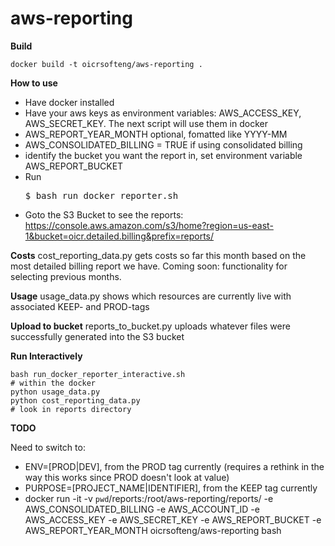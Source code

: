 # aws-reporting

**Build**

    docker build -t oicrsofteng/aws-reporting .

**How to use**
* Have docker installed
* Have your aws keys as environment variables: AWS_ACCESS_KEY, AWS_SECRET_KEY. The next script will use them in docker
* AWS_REPORT_YEAR_MONTH optional, fomatted like YYYY-MM
* AWS_CONSOLIDATED_BILLING = TRUE if using consolidated billing
* identify the bucket you want the report in, set environment variable AWS_REPORT_BUCKET
* Run <pre>$ bash run_docker_reporter.sh</pre>
* Goto the S3 Bucket to see the reports: https://console.aws.amazon.com/s3/home?region=us-east-1&bucket=oicr.detailed.billing&prefix=reports/

**Costs**
cost_reporting_data.py gets costs so far this month based on the most detailed billing report we have. Coming soon: functionality for selecting previous months.

**Usage**
usage_data.py shows which resources are currently live with associated KEEP- and PROD-tags

**Upload to bucket**
reports_to_bucket.py uploads whatever files were successfully generated into the S3 bucket

**Run Interactively**

    bash run_docker_reporter_interactive.sh
    # within the docker
    python usage_data.py
    python cost_reporting_data.py
    # look in reports directory

**TODO**

Need to switch to:

* ENV=[PROD|DEV], from the PROD tag currently (requires a rethink in the way this works since PROD doesn't look at value)
* PURPOSE=[PROJECT_NAME|IDENTIFIER], from the KEEP tag currently
* docker run -it -v `pwd`/reports:/root/aws-reporting/reports/ -e AWS_CONSOLIDATED_BILLING -e AWS_ACCOUNT_ID -e AWS_ACCESS_KEY -e AWS_SECRET_KEY -e AWS_REPORT_BUCKET -e AWS_REPORT_YEAR_MONTH oicrsofteng/aws-reporting bash
